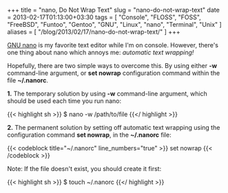 +++
title = "nano, Do Not Wrap Text"
slug = "nano-do-not-wrap-text"
date = 2013-02-17T01:13:00+03:30
tags = [ "Console", "FLOSS", "FOSS", "FreeBSD", "Funtoo", "Gentoo", "GNU", "Linux", "nano", "Terminal", "Unix" ]
aliases = [ "/blog/2013/02/17/nano-do-not-wrap-text/" ]
+++

[GNU nano](http://www.nano-editor.org/) is my favorite text editor while I'm on console. However, there's one thing about nano which annoys me: _automatic text wrapping!_

Hopefully, there are two simple ways to overcome this. By using either __-w__ command-line argument, or __set nowrap__ configuration command within the file __~/.nanorc__.

**1.** The temporary solution by using __-w__ command-line argument, which should be used each time you run nano:

{{< highlight sh >}}
$ nano -w /path/to/file
{{</ highlight >}}

**2.** The permanent solution by setting off automatic text wrapping using the configuration command __set nowrap__, in the __~/.nanorc__ file:

{{< codeblock title="~/.nanorc" line_numbers="true" >}}
set nowrap
{{< /codeblock >}}

Note: If the file doesn't exist, you should create it first:

{{< highlight sh >}}
$ touch ~/.nanorc
{{</ highlight >}}

<!--more-->
